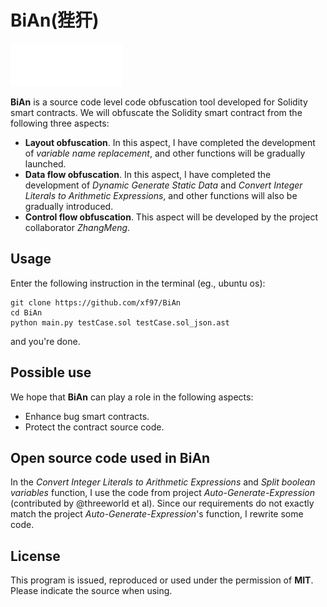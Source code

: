 # BiAn(狴犴)
![logo](BiAnLogo.png)

**BiAn** is a source code level code obfuscation tool developed for Solidity smart contracts. We will obfuscate the Solidity smart contract from the following three aspects:
+ **Layout obfuscation**. In this aspect, I have completed the development of *variable name replacement*, and other functions will be gradually launched.
+ **Data flow obfuscation**. In this aspect, I have completed the development of *Dynamic Generate Static Data* and *Convert Integer Literals to Arithmetic Expressions*, and other functions will also be gradually introduced.
+ **Control flow obfuscation**. This aspect will be developed by the project collaborator *ZhangMeng*.

## Usage
Enter the following instruction in the terminal (eg., ubuntu os):
```
git clone https://github.com/xf97/BiAn
cd BiAn
python main.py testCase.sol testCase.sol_json.ast
```

and you're done.

## Possible use 
We hope that **BiAn** can play a role in the following aspects:
+ Enhance bug smart contracts.
+ Protect the contract source code.

## Open source code used in **BiAn**
In the *Convert Integer Literals to Arithmetic Expressions* and *Split boolean variables* function, I use the code from project *Auto-Generate-Expression* (contributed by @threeworld et al). Since our requirements do not exactly match the project *Auto-Generate-Expression*'s function, I rewrite some code.

## License
This program is issued, reproduced or used under the permission of **MIT**. Please indicate the source when using.
